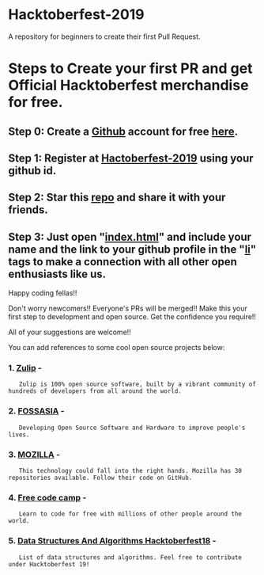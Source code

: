 # Hacktoberfest-2019
A repository for beginners to create their first Pull Request. 

# Steps to Create your first PR and get Official Hacktoberfest merchandise for free.
## Step 0: Create a [Github](https://github.com/) account for free [here](https://github.com/).
## Step 1: Register at [Hactoberfest-2019](https://hacktoberfest.digitalocean.com/) using your github id.
## Step 2: Star this [repo](https://github.com/abhilashk433/Hacktoberfest-2018) and share it with your friends.
## Step 3: Just open "[index.html](https://github.com/abhilashk433/Hacktoberfest-2018/blob/master/index.html)" and include your name and the link to your github profile in the "[li](https://github.com/abhilashk433/Hacktoberfest-2018/blob/master/index.html)" tags to make a connection with all other open enthusiasts like us.

Happy coding fellas!!

Don't worry newcomers!! Everyone's PRs will be merged!! Make this your first step to development and open source. Get the confidence you require!!

All of your suggestions are welcome!!

You can add references to some cool open source projects below:
### 1. [Zulip](https://github.com/zulip) -
       Zulip is 100% open source software, built by a vibrant community of hundreds of developers from all around the world.
### 2. [FOSSASIA](https://github.com/fossasia) -
       Developing Open Source Software and Hardware to improve people's lives.
### 3. [MOZILLA](https://github.com/mozilla) -
       This technology could fall into the right hands. Mozilla has 30 repositories available. Follow their code on GitHub.
### 4. [Free code camp](https://github.com/freeCodeCamp/freeCodeCamp) -
       Learn to code for free with millions of other people around the world.
### 5. [Data Structures And Algorithms Hacktoberfest18](https://github.com/kvaluruk/Data-Structures-And-Algorithms-Hacktoberfest18) -
       List of data structures and algorithms. Feel free to contribute under Hacktoberfest 19!
       
       


